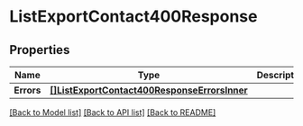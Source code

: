 # ListExportContact400Response

## Properties

Name | Type | Description | Notes
------------ | ------------- | ------------- | -------------
**Errors** | [**[]ListExportContact400ResponseErrorsInner**](ListExportContact400ResponseErrorsInner.md) |  |[optional] 

[[Back to Model list]](../README.md#documentation-for-models) [[Back to API list]](../README.md#documentation-for-api-endpoints) [[Back to README]](../README.md)


